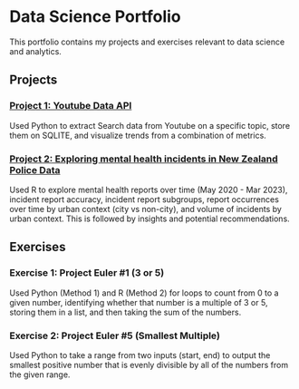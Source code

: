 # Data Science Portfolio
This portfolio contains my projects and exercises relevant to data science and analytics. 

## Projects
### [Project 1: Youtube Data API](https://github.com/christianllave/api-yt)
Used Python to extract Search data from Youtube on a specific topic, store them on SQLITE, and visualize trends from a combination of metrics.

### [Project 2: Exploring mental health incidents in New Zealand Police Data](https://github.com/christianllave/nz-police-data)
Used R to explore mental health reports over time (May 2020 - Mar 2023), incident report accuracy, incident report subgroups, report occurrences over time by urban context (city vs non-city), and volume of incidents by urban context. This is followed by insights and potential recommendations.

## Exercises 
### Exercise 1: Project Euler #1 (3 or 5)
Used Python (Method 1) and R (Method 2) for loops to count from 0 to a given number, identifying whether that number is a multiple of 3 or 5, storing them in a list, and then taking the sum of the numbers.

### Exercise 2: Project Euler #5 (Smallest Multiple)
Used Python to take a range from two inputs (start, end) to output the smallest positive number that is evenly divisible by all of the numbers from the given range.
